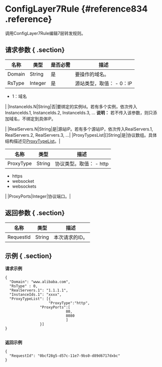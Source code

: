 # ConfigLayer7Rule {#reference834 .reference}

调用ConfigLayer7Rule编辑7层转发规则。

## 请求参数 { .section}

|名称|类型|是否必需|描述|
|--|--|----|--|
|Domain|String|是|要操作的域名。|
|RsType|Integer|是|源站类型，取值： -   0：IP
-   1：域名

 |
|InstanceIds.N|String|否|要绑定的实例Id。若有多个实例，依次传入InstanceIds.1, InstanceIds.2, InstanceIds.3, ... **说明：** 若不传入该参数，则只添加域名，不绑定到具体IP。

 |
|RealServers.N|String|是|源站IP。若有多个源站IP，依次传入RealServers.1, RealServers.2, RealServers.3, ...|
|ProxyTypesList|\[\]String|是|协议数组。具体结构描述见[ProxyTypeList](#ProxyTypeList)。|

|名称|类型|描述|
|--|--|--|
|ProxyType|String|协议类型。取值： -   http
-   https
-   websocket
-   websockets

 |
|ProxyPorts|Integer|协议端口。|

## 返回参数 { .section}

|名称|类型|描述|
|--|--|--|
|RequestId|String|本次请求的ID。|

## 示例 { .section}

**请求示例** 

```
{
  "Domain": "www.alibaba.com",
  "RsType" : 0,
  "RealServers.1": "1.1.1.1",
  "InstanceIds.1": "xxxx",
  "ProxyTypeList": [{
            		"ProxyType":"http",
           		"ProxyPorts":[
                			80,
                			8080
            				]
         		}]
}
				
```

**返回示例** 

```
{
  "RequestId": "0bcf28g5-d57c-11e7-9bs0-d89d6717dxbc"
}
				
```

